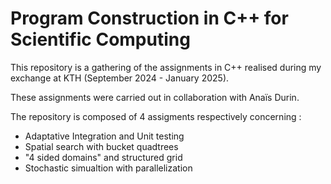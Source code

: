 # Program Construction in C++ for Scientific Computing

This repository is a gathering of the assignments in C++ realised during my exchange at KTH (September 2024 - January 2025).

These assignments were carried out in collaboration with Anaïs Durin.

The repository is composed of 4 assigments respectively concerning :

- Adaptative Integration and Unit testing
- Spatial search with bucket quadtrees
- "4 sided domains" and structured grid
- Stochastic simualtion with parallelization
